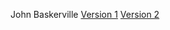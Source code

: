 John Baskerville
[Version 1](https://peter-ixd-belfast.github.io/baskerville/baskerville_1.html)
[Version 2](https://peter-ixd-belfast.github.io/baskerville/baskerville_2.html)
